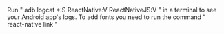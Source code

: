Run " adb logcat *:S ReactNative:V ReactNativeJS:V " in a terminal to see your Android app's logs.
To add fonts you need to run the command " react-native link "